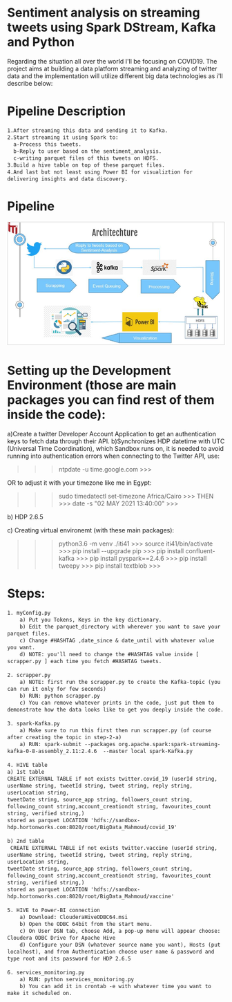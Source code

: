 # Sentiment analysis on streaming tweets using Spark DStream, Kafka and Python
Regarding the situation all over the world I'll be focusing on COVID19.
The project aims at building a data platform streaming and analyzing of twitter data and the implementation will utilize different big data technologies as i'll describe below:

# Pipeline Description
    1.After streaming this data and sending it to Kafka.
    2.Start streaming it using Spark to:
      a-Process this tweets.
      b-Reply to user based on the sentiment_analysis.
      c-writing parquet files of this tweets on HDFS.
    3.Build a hive table on top of these parquet files.
    4.And last but not least using Power BI for visualiztion for delivering insights and data discovery.
 # Pipeline
 ![# Pipeline](https://github.com/mahmoudsedek/BigDataCaseStudy_Twitter/blob/main/architecture.JPG?raw=true)

# Setting up the Development Environment (those are main packages you can find rest of them inside the code):
  a)Create a twitter Developer Account Application to get an authentication keys to fetch data through their API.
  b)Synchronizes HDP datetime with UTC (Universal Time Coordination), which Sandbox runs on, it is needed to avoid running into authentication errors when connecting to the Twitter API, use: 
  >>> ntpdate -u time.google.com >>>
  
  OR to adjust it with your timezone like me in Egypt:
  
  >>> sudo timedatectl set-timezone Africa/Cairo >>>
  >>> THEN >>> date -s "02 MAY 2021 13:40:00" >>>
  
  b) HDP 2.6.5
  
  c) Creating virtual environemt (with these main packages):
   >>> python3.6 -m venv ./iti41 >>>
   >>> source iti41/bin/activate >>>
   >>> pip install --upgrade pip >>>
   >>> pip install confluent-kafka >>>
   >>> pip install pyspark==2.4.6 >>>
   >>> pip install tweepy >>>
   >>> pip install textblob >>>
 
   # Steps:
    1. myConfig.py
        a) Put you Tokens, Keys in the key dictionary.
        b) Edit the parquet_directory with wherever you want to save your parquet files.
        c) Change #HASHTAG ,date_since & date_until with whatever value you want.
        d) NOTE: you'll need to change the #HASHTAG value inside [ scrapper.py ] each time you fetch #HASHTAG tweets.

    2. scrapper.py
        a) NOTE: first run the scrapper.py to create the Kafka-topic (you can run it only for few seconds)  
        b) RUN: python scrapper.py
        c) You can remove whatever prints in the code, just put them to demonstrate how the data looks like to get you deeply inside the code.

    3. spark-Kafka.py
        a) Make sure to run this first then run scrapper.py (of course after creating the topic in step-2-a)
        a) RUN: spark-submit --packages org.apache.spark:spark-streaming-kafka-0-8-assembly_2.11:2.4.6  --master local spark-Kafka.py

    4. HIVE table
    a) 1st table
    CREATE EXTERNAL TABLE if not exists twitter.covid_19 (userId string, userName string, tweetId string, tweet string, reply string, userLocation string,
    tweetDate string, source_app string, followers_count string, following_count string,account_creationdt string, favourites_count string, verified string,)
    stored as parquet LOCATION 'hdfs://sandbox-hdp.hortonworks.com:8020/root/BigData_Mahmoud/covid_19' 

    b) 2nd table
     CREATE EXTERNAL TABLE if not exists twitter.vaccine (userId string, userName string, tweetId string, tweet string, reply string, userLocation string,
    tweetDate string, source_app string, followers_count string, following_count string,account_creationdt string, favourites_count string, verified string,)
    stored as parquet LOCATION 'hdfs://sandbox-hdp.hortonworks.com:8020/root/BigData_Mahmoud/vaccine'
    
    5. HIVE to Power-BI connection
        a) Download: ClouderaHiveODBC64.msi
        b) Open the ODBC 64bit from the start menu.
        c) On User DSN tab, choose Add, a pop-up menu will appear choose: Cloudera ODBC Drive for Apache Hive
        d) Configure your DSN (whatever source name you want), Hosts (put localhost), and from Authentication choose user name & password and type root and its password for HDP 2.6.5
    
    6. services_monitoring.py
        a) RUN: python services_monitoring.py
        b) You can add it in crontab -e with whatever time you want to make it scheduled on.
